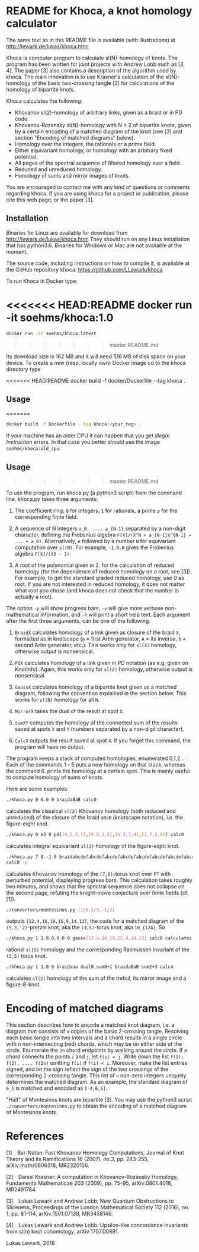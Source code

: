 # README for Khoca, a knot homology calculator

The same text as in this README file is available (with illustrations) at
http://lewark.de/lukas/khoca.html

Khoca is computer program to calculate sl(N)-homology of knots. The program has
been written for joint projects with Andrew Lobb such as [3, 4]. The paper [3]
also contains a description of the algorithm used by khoca. The main innovation
is to use Krasner's calculation of the sl(N)-homology of the basic two-crossing
tangle [2] for calculations of the homology of bipartite knots.

Khoca calculates the following:

* Khovanov sl(2)-homology of arbitrary links, given as a braid or in PD code.
* Khovanov-Rozansky sl(N)-homology with N > 2 of bipartite knots, given by a
  certain encoding of a matched diagram of the knot (see [3] and section
  "Encoding of matched diagrams" below).
* Homology over the integers, the rationals or a prime field.
* Either equivariant homology, or homology with an arbitrary fixed potential.
* All pages of the spectral sequence of filtered homology over a field.
* Reduced and unreduced homology.
* Homology of sums and mirror images of knots.

You are encouraged to contact me with any kind of questions or comments
regarding khoca. If you are using khoca for a project or publication, please
cite this web page, or the paper [3].

## Installation

Binaries for Linux are available for download from 
http://lewark.de/lukas/khoca.html
They should run on any Linux installation that has python3.6. Binaries for
Windows or Mac are not available at the moment.

The source code, including instructions on how to compile it, is available at
the GitHub repository khoca:
https://github.com/LLewark/khoca

To run Khoca in Docker type:

<<<<<<< HEAD:README
docker run -it soehms/khoca:1.0
=======
```bash
docker run -it soehms/khoca:latest
```
>>>>>>> master:README.md

Its download size is 162 MB and it will need 516 MB of disk space on your
device. To create a new (resp. locally own) Docker image cd to the khoca
directory type

<<<<<<< HEAD:README
docker build -f docker/Dockerfile --tag khoca .


Usage
-----
=======
```bash
docker build -f Dockerfile --tag khoca:<your_tag> .
```

If your machine has an older CPU it can happen that you get *Illegal Instruction*
errors. In that case you better should use the image `soehms/khoca:old_cpu`.


## Usage
>>>>>>> master:README.md

To use the program, run khoca.py (a python3 script) from the command line.
khoca.py takes three arguments:

1. The coefficient ring; `0` for integers, `1` for rationals, a prime `p` for the
corresponding finite field.

2. A sequence of N integers `a_0, ..., a_{N-1}` separated by a non-digit
character, defining the Frobenius algebra `F[X]/(X^N + a_{N-1}X^{N-1} + ... +
a_0)`.  Alternatively, `e` followed by a number `N` for equivariant computation
over `sl(N)`. For example, `-1.0.0` gives the Frobenius algebra `F[X]/(X3 - 1)`.

3. A root of the polynomial given in 2. for the calculation of reduced homology
(for the dependence of reduced homology on a root, see [3]).  For example, to
get the standard graded reduced homology, use 0 as root. If you are not
interested in reduced homology, it does not matter what root you chose (and
khoca does not check that the number is actually a root).

The option `-p` will show progress bars, `-v` will give more verbose
non-mathematical information, and `-h` will print a short help text. Each
argument after the first three arguments, can be one of the following.

1. `BraidX` calculates homology of a link given as closure of the braid `X`,
formatted as in knotscape (`a` = first Artin generator, `A` = its inverse, `b` =
second Artin generator, etc.). This works only for `sl(2)` homology, otherwise
output is nonsensical.

2. `PdX` calculates homology of a link given in PD notation (as e.g. given on
KnotInfo). Again, this works only for `sl(2)` homology, otherwise output is
nonsensical.

3. `GaussX` calculates homology of a bipartite knot given as a matched diagram,
following the convention explained in the section below. This works for `sl(N)`
homology for all `N`.

4. `MirrorX` takes the dual of the result at spot `X`.

5. `SumXY` computes the homology of the connected sum of the results saved at
spots `X` and `Y` (numbers separated by a non-digit character).

6. `CalcX` outputs the result saved at spot `X`. If you forget this command, the
program will have no output.

The program keeps a stack of computed homologies, enumerated 0,1,2... . Each of
the commands 1 - 5 puts a new homology on that stack, whereas the command 6.
prints the homology at a certain spot. This is mainly useful to compute
homology of sums of knots.

Here are some examples:

```bash
./khoca.py 0 0.0 0 braidaBaB calc0
```

calculates the classical `sl(2)` Khovanov homology (both reduced and unreduced)
of the closure of the braid `aBaB` (knotscape notation), i.e. the figure-eight
knot.


```bash
./khoca.py 0 e2 0 pd[[4,2,5,1],[8,6,1,5],[6,3,7,4],[2,7,3,8]] calc0
```

calculates integral equivariant `sl(2)` homology of the figure-eight knot.


```bash
./khoca.py 7 0.-1 0 braidabcdefabcdefabcdefabcdefabcdefabcdefabcdefabcdef
calc0 -p
```

calculates Khovanov homology of the `(7,8)`-torus knot over `F7` with perturbed
potential, displaying progress bars. This calculation takes roughly two
minutes, and shows that the spectral sequence does not collapse on the second
page, refuting the knight-move conjecture over finite fields (cf. [1]).


```bash
./converters/montesinos.py [1/5,1/3,-1/2]
```

outputs `[12,4,16,10,15,9,14,13]`, the code for a matched diagram of the
`(5,3,-2)`-pretzel knot, aka the `(3,5)`-torus knot, aka `10_{124}`. So

```bash
./khoca.py 1 1.0.0.0.0 0 gauss[12,4,16,10,15,9,14,13] calc0 calculates
```

rational `sl(5)` homology and the corresponding Rasmussen invariant of the `(3,5)`
torus knot.


```bash
./khoca.py 1 1.0 0 braidaaa dual0 sum0+1 braidaBaB sum2+3 calc4
```

calculates `sl(2)` homology of the sum of the trefoil, its mirror image and a figure-8-knot.


# Encoding of matched diagrams

This section describes how to encode a matched knot diagram, i.e. a diagram
that consists of `n` copies of the basic 2-crossing tangle. Resolving each basic
tangle into two intervals and a chord results in a single circle with n
non-intersecting (red) chords, which may be on either side of the circle.
Enumerate the `2n` chord endpoints by walking around the circle. If a chord
connects the points `i` and `j`, let `f(i) = j`. Write down the list `f(1), f(2), ...,
f(2n)` omitting `f(i)` if `f(i) < i`. Moreover, make the list entries signed, and
let the sign reflect the sign of the two crossings of the corresponding
2-crossing tangle. This list of `n` non-zero integers uniquely determines the
matched diagram. As an example, the standard diagram of `6_1` is matched and
encoded as `[-4,6,5]`.

"Half" of Montesinos knots are bipartite [3]. You may use the python3 script
`./converters/montesinos.py` to obtain the encoding of a matched diagram of
Montesinos knots.

# References

[1] Bar-Natan: Fast Khovanov Homology Computations, Journal of Knot Theory and
its Ramifications 16 (2007), no.3, pp. 243-255, arXiv:math/0606318, MR2320156.

[2] Daniel Krasner: A computation in Khovanov-Rozansky Homology, Fundamenta
Mathematicae 203 (2009), pp. 75-95, arXiv:0801.4018, MR2491784.

[3] Lukas Lewark and Andrew Lobb: New Quantum Obstructions to Sliceness,
Proceedings of the London Mathematical Society 112 (2016), no. 1, pp. 81-114,
arXiv:1501.07138, MR3458146.

[4] Lukas Lewark and Andrew Lobb: Upsilon-like concordance invariants from
sl(n) knot cohomology, arXiv:1707.00891.


Lukas Lewark, 2018
